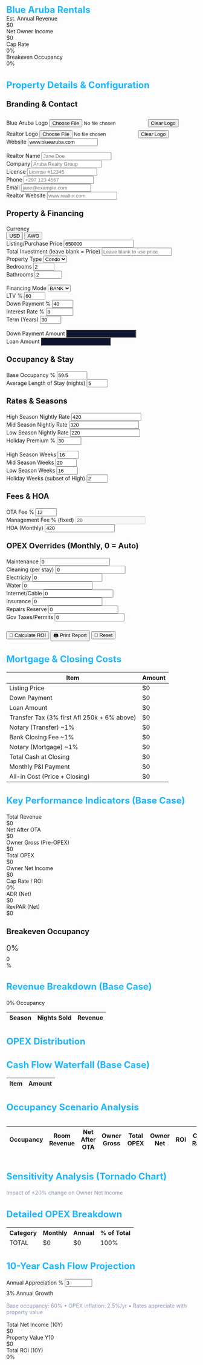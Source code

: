 <!DOCTYPE html>
<html lang="en">
<head>
<meta charset="UTF-8">
<meta name="viewport" content="width=device-width, initial-scale=1.0">
<title>Blue Aruba — Professional ROI Calculator</title>
<style>
:root {
  --bg: #0a0e1a;
  --panel: #0d1128;
  --card: #0f1530;
  --ink: #e9eefb;
  --muted: #8b96b8;
  --accent: #1fb6ff;
  --accent2: #12d0b4;
  --danger: #ff5a5f;
  --ok: #31d158;
  --warn: #ffc107;
  --shadow: 0 8px 32px rgba(0,0,0,.4);
  --glow: 0 0 20px rgba(31,182,255,.15);
}

* {
  margin: 0;
  padding: 0;
  box-sizing: border-box;
}

body {
  font-family: -apple-system, BlinkMacSystemFont, 'Segoe UI', Roboto, sans-serif;
  background: var(--bg);
  color: var(--ink);
  line-height: 1.6;
  padding: 2rem;
}

.container {
  max-width: 1400px;
  margin: 0 auto;
}

h1, h2, h3 {
  font-weight: 600;
  margin-bottom: 1rem;
}

h1 { font-size: 2rem; }
h2 { font-size: 1.5rem; color: var(--accent); }
h3 { font-size: 1.25rem; }

.card {
  background: var(--card);
  border-radius: 12px;
  padding: 1.5rem;
  margin-bottom: 1.5rem;
  box-shadow: var(--shadow);
}

.hero {
  display: grid;
  grid-template-columns: repeat(auto-fit, minmax(200px, 1fr));
  gap: 1rem;
  margin-bottom: 2rem;
}

.hero-stat {
  background: linear-gradient(135deg, var(--panel), var(--card));
  padding: 1.5rem;
  border-radius: 12px;
  box-shadow: var(--glow);
  text-align: center;
}

.hero-stat .label {
  font-size: 0.875rem;
  color: var(--muted);
  text-transform: uppercase;
  letter-spacing: 0.5px;
}

.hero-stat .value {
  font-size: 2rem;
  font-weight: 700;
  color: var(--accent);
  margin-top: 0.5rem;
  font-variant-numeric: tabular-nums;
}

.form-grid {
  display: grid;
  grid-template-columns: repeat(auto-fit, minmax(250px, 1fr));
  gap: 1rem;
}

.form-group {
  display: flex;
  flex-direction: column;
  gap: 0.5rem;
}

label {
  font-size: 0.875rem;
  color: var(--muted);
  font-weight: 500;
}

input, select, button {
  background: var(--panel);
  border: 1px solid rgba(139,150,184,.2);
  color: var(--ink);
  padding: 0.75rem;
  border-radius: 8px;
  font-size: 1rem;
  font-family: inherit;
  transition: all 0.2s;
}

input:focus, select:focus {
  outline: none;
  border-color: var(--accent);
  box-shadow: 0 0 0 3px rgba(31,182,255,.1);
}

input:disabled {
  opacity: 0.5;
  cursor: not-allowed;
}

button {
  cursor: pointer;
  font-weight: 600;
  background: linear-gradient(135deg, var(--accent), var(--accent2));
  border: none;
  padding: 0.875rem 1.5rem;
}

button:hover {
  transform: translateY(-2px);
  box-shadow: 0 4px 12px rgba(31,182,255,.3);
}

button:active {
  transform: translateY(0);
}

.btn-secondary {
  background: var(--panel);
  border: 1px solid rgba(139,150,184,.3);
}

.btn-danger {
  background: var(--danger);
}

.actions {
  display: flex;
  gap: 1rem;
  flex-wrap: wrap;
}

table {
  width: 100%;
  border-collapse: collapse;
  font-variant-numeric: tabular-nums;
}

th, td {
  padding: 0.75rem;
  text-align: left;
  border-bottom: 1px solid rgba(139,150,184,.1);
}

th {
  font-weight: 600;
  color: var(--accent2);
  font-size: 0.875rem;
  text-transform: uppercase;
  letter-spacing: 0.5px;
}

td {
  color: var(--ink);
}

tr:hover {
  background: rgba(31,182,255,.05);
}

.text-right {
  text-align: right;
}

.text-center {
  text-align: center;
}

.badge {
  display: inline-block;
  padding: 0.25rem 0.75rem;
  border-radius: 12px;
  font-size: 0.875rem;
  font-weight: 600;
  background: var(--accent);
  color: var(--bg);
}

.badge-success {
  background: var(--ok);
}

.badge-warning {
  background: var(--warn);
}

.badge-danger {
  background: var(--danger);
}

.highlight-row {
  background: rgba(31,182,255,.15) !important;
}

.bold {
  font-weight: 700;
}

.kpi-grid {
  display: grid;
  grid-template-columns: repeat(auto-fit, minmax(200px, 1fr));
  gap: 1rem;
  margin-bottom: 1rem;
}

.kpi-card {
  background: var(--panel);
  padding: 1rem;
  border-radius: 8px;
  border-left: 4px solid var(--accent);
}

.kpi-label {
  font-size: 0.75rem;
  color: var(--muted);
  text-transform: uppercase;
}

.kpi-value {
  font-size: 1.5rem;
  font-weight: 700;
  margin-top: 0.25rem;
}

.chart-container {
  margin: 1.5rem 0;
}

.logo-preview {
  max-width: 200px;
  max-height: 100px;
  margin-top: 0.5rem;
  display: none;
}

.logo-preview.active {
  display: block;
}

.currency-toggle {
  display: inline-flex;
  background: var(--panel);
  border-radius: 8px;
  padding: 0.25rem;
}

.currency-toggle button {
  padding: 0.5rem 1rem;
  border-radius: 6px;
  background: transparent;
  border: none;
  color: var(--muted);
  font-size: 0.875rem;
}

.currency-toggle button.active {
  background: var(--accent);
  color: var(--bg);
}

.progress-bar {
  height: 24px;
  background: var(--panel);
  border-radius: 12px;
  overflow: hidden;
  position: relative;
}

.progress-fill {
  height: 100%;
  background: linear-gradient(90deg, var(--accent), var(--accent2));
  transition: width 0.3s;
  display: flex;
  align-items: center;
  justify-content: center;
  color: var(--bg);
  font-size: 0.75rem;
  font-weight: 700;
}

/* Print header - hidden on screen */
#printHeader {
  display: none;
}

@media print {
  @page {
    size: A4 portrait;
    margin: 15mm;
  }

  body {
    background: white;
    color: #000;
    padding: 0;
    margin-top: 46mm;
  }

  #printHeader {
    display: grid;
    grid-template-columns: 1fr auto;
    gap: 2rem;
    align-items: center;
    position: fixed;
    top: 0;
    left: 0;
    right: 0;
    height: 42mm;
    background: linear-gradient(135deg, #f8f9fa, #e9ecef);
    padding: 6mm 8mm;
    border-bottom: 0.5pt solid rgba(0,0,0,.15);
    z-index: 999;
  }

  .print-left {
    display: flex;
    align-items: center;
    gap: 1rem;
  }

  .print-right {
    display: flex;
    align-items: center;
    gap: 1rem;
  }

  .realtor-info {
    display: flex;
    flex-direction: column;
    gap: 0.25rem;
    font-size: 10pt;
  }

  #printBlueLogo, #printRealtorLogo {
    max-height: 30mm;
    max-width: 150px;
  }

  .hero, .form-group, button, input, select, label {
    display: none !important;
  }

  .card {
    background: white;
    box-shadow: none;
    border: 0.5pt solid #ddd;
    page-break-inside: avoid;
    margin-bottom: 1rem;
    padding: 1rem;
  }

  h2 {
    color: #1fb6ff;
    font-size: 14pt;
  }

  table {
    font-size: 9pt;
  }

  th {
    background: #f8f9fa;
    color: #000;
  }

  tr:hover {
    background: transparent;
  }

  .badge {
    border: 1pt solid #1fb6ff;
  }
}

@media screen {
  .screen-only {
    display: block;
  }
}
</style>
</head>
<body>

<!-- PRINT HEADER (print only) -->
<div id="printHeader">
  <div class="print-left">
    <img id="printBlueLogo" src="" alt="Blue Aruba Rentals" style="display:none;">
    <span id="printBlueLogoText" style="font-size:18pt;font-weight:700;color:#1fb6ff;">Blue Aruba Rentals</span>
    <span id="printBlueWebsite" style="font-size:10pt;color:#666;"></span>
  </div>
  <div class="print-right">
    <img id="printRealtorLogo" src="" alt="" style="display:none;">
    <div class="realtor-info">
      <div id="printRealtorName" style="font-weight:700;"></div>
      <div id="printRealtorCompany" style="font-size:9pt;color:#666;"></div>
      <div id="printRealtorLicense" style="font-size:9pt;color:#666;"></div>
      <div id="printRealtorContact" style="font-size:9pt;color:#666;"></div>
    </div>
  </div>
</div>

<div class="container">

<!-- HERO (screen only) -->
<div class="hero screen-only">
  <div class="hero-stat">
    <div class="label">Est. Annual Revenue</div>
    <div class="value" id="heroRev">$0</div>
  </div>
  <div class="hero-stat">
    <div class="label">Net Owner Income</div>
    <div class="value" id="heroNet">$0</div>
  </div>
  <div class="hero-stat">
    <div class="label">Cap Rate</div>
    <div class="value" id="heroCap">0%</div>
  </div>
  <div class="hero-stat">
    <div class="label">Breakeven Occupancy</div>
    <div class="value" id="heroBreak">0%</div>
  </div>
</div>

<!-- PROPERTY DETAILS (screen only) -->
<div class="card screen-only">
  <h2>Property Details & Configuration</h2>
  
  <h3 style="margin-top:1.5rem;">Branding & Contact</h3>
  <div class="form-grid">
    <div class="form-group">
      <label>Blue Aruba Logo</label>
      <input type="file" id="blueLogoFile" accept="image/*">
      <img id="blueLogoPreview" class="logo-preview">
      <button id="btnClearBlueLogo" class="btn-secondary" style="margin-top:0.5rem;">Clear Logo</button>
    </div>
    <div class="form-group">
      <label>Realtor Logo</label>
      <input type="file" id="realtorLogoFile" accept="image/*">
      <img id="realtorLogoPreview" class="logo-preview">
      <button id="btnClearRealtorLogo" class="btn-secondary" style="margin-top:0.5rem;">Clear Logo</button>
    </div>
    <div class="form-group">
      <label>Website</label>
      <input type="text" id="blueWebsite" value="www.bluearuba.com">
    </div>
  </div>
  
  <div class="form-grid" style="margin-top:1rem;">
    <div class="form-group">
      <label>Realtor Name</label>
      <input type="text" id="realtorName" placeholder="Jane Doe">
    </div>
    <div class="form-group">
      <label>Company</label>
      <input type="text" id="realtorCompany" placeholder="Aruba Realty Group">
    </div>
    <div class="form-group">
      <label>License</label>
      <input type="text" id="realtorLicense" placeholder="License #12345">
    </div>
    <div class="form-group">
      <label>Phone</label>
      <input type="text" id="realtorPhone" placeholder="+297 123 4567">
    </div>
    <div class="form-group">
      <label>Email</label>
      <input type="email" id="realtorEmail" placeholder="jane@example.com">
    </div>
    <div class="form-group">
      <label>Realtor Website</label>
      <input type="text" id="realtorWebsite" placeholder="www.realtor.com">
    </div>
  </div>

  <h3 style="margin-top:1.5rem;">Property & Financing</h3>
  <div class="form-grid">
    <div class="form-group">
      <label>Currency</label>
      <div class="currency-toggle" id="currencyToggle">
        <button data-currency="USD" class="active">USD</button>
        <button data-currency="AWG">AWG</button>
      </div>
    </div>
    <div class="form-group">
      <label>Listing/Purchase Price</label>
      <input type="number" id="priceInput" value="650000" step="1000">
    </div>
    <div class="form-group">
      <label>Total Investment (leave blank = Price)</label>
      <input type="number" id="totalInvInput" placeholder="Leave blank to use price" step="1000">
    </div>
    <div class="form-group">
      <label>Property Type</label>
      <select id="propType">
        <option value="Condo">Condo</option>
        <option value="Villa">Villa</option>
      </select>
    </div>
    <div class="form-group">
      <label>Bedrooms</label>
      <input type="number" id="beds" value="2" min="1" max="10">
    </div>
    <div class="form-group">
      <label>Bathrooms</label>
      <input type="number" id="baths" value="2" min="1" max="10" step="0.5">
    </div>
  </div>

  <div class="form-grid" style="margin-top:1rem;">
    <div class="form-group">
      <label>Financing Mode</label>
      <select id="financingMode">
        <option value="BANK">BANK</option>
        <option value="CASH">CASH</option>
      </select>
    </div>
    <div class="form-group" id="ltvGroup">
      <label>LTV %</label>
      <input type="number" id="ltvPct" value="60" min="5" max="95" step="1">
    </div>
    <div class="form-group" id="downPctGroup">
      <label>Down Payment %</label>
      <input type="number" id="downPct" value="40" min="5" max="95" step="1">
    </div>
    <div class="form-group" id="rateGroup">
      <label>Interest Rate %</label>
      <input type="number" id="ratePct" value="8" min="0" max="20" step="0.1">
    </div>
    <div class="form-group" id="termGroup">
      <label>Term (Years)</label>
      <input type="number" id="termYears" value="30" min="1" max="40">
    </div>
  </div>

  <div class="form-grid" style="margin-top:1rem;">
    <div class="form-group">
      <label>Down Payment Amount</label>
      <input type="text" id="downAmtView" readonly style="background:var(--card);">
    </div>
    <div class="form-group">
      <label>Loan Amount</label>
      <input type="text" id="loanAmtView" readonly style="background:var(--card);">
    </div>
  </div>

  <h3 style="margin-top:1.5rem;">Occupancy & Stay</h3>
  <div class="form-grid">
    <div class="form-group">
      <label>Base Occupancy %</label>
      <input type="number" id="baseOcc" value="59.5" min="0" max="100" step="0.5">
    </div>
    <div class="form-group">
      <label>Average Length of Stay (nights)</label>
      <input type="number" id="avgLOS" value="5" min="1" max="30">
    </div>
  </div>

  <h3 style="margin-top:1.5rem;">Rates & Seasons</h3>
  <div class="form-grid">
    <div class="form-group">
      <label>High Season Nightly Rate</label>
      <input type="number" id="rateHigh" value="420" step="10">
    </div>
    <div class="form-group">
      <label>Mid Season Nightly Rate</label>
      <input type="number" id="rateMid" value="320" step="10">
    </div>
    <div class="form-group">
      <label>Low Season Nightly Rate</label>
      <input type="number" id="rateLow" value="220" step="10">
    </div>
    <div class="form-group">
      <label>Holiday Premium %</label>
      <input type="number" id="holidayPrem" value="30" min="0" max="100" step="5">
    </div>
  </div>

  <div class="form-grid" style="margin-top:1rem;">
    <div class="form-group">
      <label>High Season Weeks</label>
      <input type="number" id="wHigh" value="16" min="0" max="52">
    </div>
    <div class="form-group">
      <label>Mid Season Weeks</label>
      <input type="number" id="wMid" value="20" min="0" max="52">
    </div>
    <div class="form-group">
      <label>Low Season Weeks</label>
      <input type="number" id="wLow" value="16" min="0" max="52">
    </div>
    <div class="form-group">
      <label>Holiday Weeks (subset of High)</label>
      <input type="number" id="wHoliday" value="2" min="0" max="52">
    </div>
  </div>

  <h3 style="margin-top:1.5rem;">Fees & HOA</h3>
  <div class="form-grid">
    <div class="form-group">
      <label>OTA Fee %</label>
      <input type="number" id="otaPct" value="12" min="0" max="30" step="1">
    </div>
    <div class="form-group">
      <label>Management Fee % (fixed)</label>
      <input type="number" id="mgmtPct" value="20" disabled>
    </div>
    <div class="form-group">
      <label>HOA (Monthly)</label>
      <input type="number" id="hoaMonthly" value="420" step="10">
    </div>
  </div>

  <h3 style="margin-top:1.5rem;">OPEX Overrides (Monthly, 0 = Auto)</h3>
  <div class="form-grid">
    <div class="form-group">
      <label>Maintenance</label>
      <input type="number" id="opxMaint" value="0" min="0" step="10">
    </div>
    <div class="form-group">
      <label>Cleaning (per stay)</label>
      <input type="number" id="opxClean" value="0" min="0" step="5">
    </div>
    <div class="form-group">
      <label>Electricity</label>
      <input type="number" id="opxElec" value="0" min="0" step="10">
    </div>
    <div class="form-group">
      <label>Water</label>
      <input type="number" id="opxWater" value="0" min="0" step="5">
    </div>
    <div class="form-group">
      <label>Internet/Cable</label>
      <input type="number" id="opxNet" value="0" min="0" step="5">
    </div>
    <div class="form-group">
      <label>Insurance</label>
      <input type="number" id="opxIns" value="0" min="0" step="10">
    </div>
    <div class="form-group">
      <label>Repairs Reserve</label>
      <input type="number" id="opxRes" value="0" min="0" step="10">
    </div>
    <div class="form-group">
      <label>Gov Taxes/Permits</label>
      <input type="number" id="opxGov" value="0" min="0" step="10">
    </div>
  </div>

  <div class="actions" style="margin-top:1.5rem;">
    <button id="btnCalc">🧮 Calculate ROI</button>
    <button id="btnPrint" class="btn-secondary">🖨️ Print Report</button>
    <button id="btnReset" class="btn-danger">🔄 Reset</button>
  </div>
</div>

<!-- MORTGAGE & CLOSING -->
<div class="card">
  <h2>Mortgage & Closing Costs</h2>
  <table>
    <thead>
      <tr>
        <th>Item</th>
        <th class="text-right">Amount</th>
      </tr>
    </thead>
    <tbody>
      <tr>
        <td>Listing Price</td>
        <td class="text-right" id="mOutPrice">$0</td>
      </tr>
      <tr>
        <td>Down Payment</td>
        <td class="text-right" id="mOutDown">$0</td>
      </tr>
      <tr id="rowLoan">
        <td>Loan Amount</td>
        <td class="text-right" id="mOutLoan">$0</td>
      </tr>
      <tr>
        <td>Transfer Tax (3% first Afl 250k + 6% above)</td>
        <td class="text-right" id="mOutTax">$0</td>
      </tr>
      <tr>
        <td>Notary (Transfer) ~1%</td>
        <td class="text-right" id="mOutNotary">$0</td>
      </tr>
      <tr id="rowBankFee">
        <td>Bank Closing Fee ~1%</td>
        <td class="text-right" id="mOutBankFee">$0</td>
      </tr>
      <tr id="rowMortNotary">
        <td>Notary (Mortgage) ~1%</td>
        <td class="text-right" id="mOutMortNotary">$0</td>
      </tr>
      <tr class="bold">
        <td>Total Cash at Closing</td>
        <td class="text-right" id="mOutTotal">$0</td>
      </tr>
      <tr id="rowPmt">
        <td>Monthly P&I Payment</td>
        <td class="text-right" id="mOutPmt">$0</td>
      </tr>
      <tr id="rowAllIn">
        <td>All-in Cost (Price + Closing)</td>
        <td class="text-right" id="mOutAllIn">$0</td>
      </tr>
    </tbody>
  </table>
  <p id="mConversion" style="margin-top:1rem;font-size:0.875rem;color:var(--muted);"></p>
</div>

<!-- KPIS -->
<div class="card">
  <h2>Key Performance Indicators (Base Case)</h2>
  <div class="kpi-grid">
    <div class="kpi-card">
      <div class="kpi-label">Total Revenue</div>
      <div class="kpi-value" id="kpiTotalRev">$0</div>
    </div>
    <div class="kpi-card">
      <div class="kpi-label">Net After OTA</div>
      <div class="kpi-value" id="kpiNetOTA">$0</div>
    </div>
    <div class="kpi-card">
      <div class="kpi-label">Owner Gross (Pre-OPEX)</div>
      <div class="kpi-value" id="kpiOwnerGross">$0</div>
    </div>
    <div class="kpi-card">
      <div class="kpi-label">Total OPEX</div>
      <div class="kpi-value" id="kpiTotalOPEX">$0</div>
    </div>
    <div class="kpi-card">
      <div class="kpi-label">Owner Net Income</div>
      <div class="kpi-value" id="kpiOwnerNet">$0</div>
    </div>
    <div class="kpi-card">
      <div class="kpi-label">Cap Rate / ROI</div>
      <div class="kpi-value" id="kpiCapRate">0%</div>
    </div>
    <div class="kpi-card">
      <div class="kpi-label">ADR (Net)</div>
      <div class="kpi-value" id="kpiADR">$0</div>
    </div>
    <div class="kpi-card">
      <div class="kpi-label">RevPAR (Net)</div>
      <div class="kpi-value" id="kpiRevPAR">$0</div>
    </div>
  </div>
  <div style="margin-top:1.5rem;">
    <h3>Breakeven Occupancy</h3>
    <p style="font-size:1.25rem;margin:0.5rem 0;"><span class="badge badge-warning" id="breakeven">0%</span></p>
    <div class="progress-bar">
      <div class="progress-fill" id="breakevenBar" style="width:0%;">0%</div>
    </div>
  </div>
</div>

<!-- REVENUE BREAKDOWN -->
<div class="card">
  <h2>Revenue Breakdown (Base Case)</h2>
  <p><span class="badge" id="occBadge">0% Occupancy</span></p>
  <div class="chart-container" id="revenueChart"></div>
  <table>
    <thead>
      <tr>
        <th>Season</th>
        <th class="text-right">Nights Sold</th>
        <th class="text-right">Revenue</th>
      </tr>
    </thead>
    <tbody id="revenueTableBody"></tbody>
  </table>
</div>

<!-- OPEX DISTRIBUTION -->
<div class="card">
  <h2>OPEX Distribution</h2>
  <div class="chart-container" id="opexChart"></div>
</div>

<!-- CASH FLOW WATERFALL -->
<div class="card">
  <h2>Cash Flow Waterfall (Base Case)</h2>
  <div class="chart-container" id="waterfallChart"></div>
  <table style="margin-top:1rem;">
    <thead>
      <tr>
        <th>Item</th>
        <th class="text-right">Amount</th>
      </tr>
    </thead>
    <tbody id="waterfallTableBody"></tbody>
  </table>
</div>

<!-- OCCUPANCY SCENARIO ANALYSIS -->
<div class="card">
  <h2>Occupancy Scenario Analysis</h2>
  <div style="overflow-x:auto;">
    <table id="scenarioTable">
      <thead>
        <tr>
          <th>Occupancy</th>
          <th class="text-right">Room Revenue</th>
          <th class="text-right">Net After OTA</th>
          <th class="text-right">Owner Gross</th>
          <th class="text-right">Total OPEX</th>
          <th class="text-right">Owner Net</th>
          <th class="text-right">ROI</th>
          <th class="text-right">Cap Rate</th>
        </tr>
      </thead>
      <tbody id="scenarioTableBody"></tbody>
    </table>
  </div>
</div>

<!-- SENSITIVITY TORNADO -->
<div class="card">
  <h2>Sensitivity Analysis (Tornado Chart)</h2>
  <p style="font-size:0.875rem;color:var(--muted);margin-bottom:1rem;">Impact of ±20% change on Owner Net Income</p>
  <div class="chart-container" id="sensitivityChart"></div>
</div>

<!-- DETAILED OPEX -->
<div class="card">
  <h2>Detailed OPEX Breakdown</h2>
  <table id="opexDetailTable">
    <thead>
      <tr>
        <th>Category</th>
        <th class="text-right">Monthly</th>
        <th class="text-right">Annual</th>
        <th class="text-right">% of Total</th>
      </tr>
    </thead>
    <tbody id="opexDetailTableBody"></tbody>
    <tfoot>
      <tr class="bold">
        <td>TOTAL</td>
        <td class="text-right" id="opexTotalMonthly">$0</td>
        <td class="text-right" id="opexTotalAnnual">$0</td>
        <td class="text-right">100%</td>
      </tr>
    </tfoot>
  </table>
</div>

<!-- 10-YEAR PROJECTION -->
<div class="card">
  <h2>10-Year Cash Flow Projection</h2>
  <div class="form-group screen-only" style="max-width:300px;margin-bottom:1rem;">
    <label>Annual Appreciation %</label>
    <input type="number" id="appreciation" value="3" min="0" max="20" step="0.5">
    <p style="margin-top:0.5rem;"><span class="badge" id="appreciation-badge">3% Annual Growth</span></p>
  </div>
  <p style="font-size:0.875rem;color:var(--muted);margin-bottom:1rem;">
    Base occupancy: 60% • OPEX inflation: 2.5%/yr • Rates appreciate with property value
  </p>
  <div class="kpi-grid" style="margin-bottom:1.5rem;">
    <div class="kpi-card">
      <div class="kpi-label">Total Net Income (10Y)</div>
      <div class="kpi-value" id="summary10Net">$0</div>
    </div>
    <div class="kpi-card">
      <div class="kpi-label">Property Value Y10</div>
      <div class="kpi-value" id="summary10Value">$0</div>
    </div>
    <div class="kpi-card">
      <div class="kpi-label">Total ROI (10Y)</div>
      <div class="kpi-value" id="summary10ROI">0%</div>
    </div>
  </div>
  <div class="chart-container" id="yearChart"></div>
  <div style="overflow-x:auto;">
    <table id="yearTable">
      <thead id="yearTableHead"></thead>
      <tbody id="yearTableBody"></tbody>
    </table>
  </div>
</div>

</div>

<script>
// ===== STATE =====
const AWG_PER_USD = 1.79;

const STATE = {
  // Currency
  currency: 'USD',
  
  // Property
  price: 650000,
  totalInv: null,
  propType: 'Condo',
  beds: 2,
  baths: 2,
  
  // Occupancy
  baseOcc: 59.5,
  avgLOS: 5,
  
  // Rates
  rateHigh: 420,
  rateMid: 320,
  rateLow: 220,
  holidayPrem: 30,
  
  // Seasons
  wHigh: 16,
  wMid: 20,
  wLow: 16,
  wHoliday: 2,
  
  // Fees
  otaPct: 12,
  mgmtPct: 20,
  hoaMonthly: 420,
  
  // OPEX overrides (monthly, 0=auto)
  opxMaint: 0,
  opxClean: 0,
  opxElec: 0,
  opxWater: 0,
  opxNet: 0,
  opxIns: 0,
  opxRes: 0,
  opxGov: 0,
  
  // Financing
  financingMode: 'BANK',
  ltvPct: 60,
  downPct: 40,
  ratePct: 8,
  termYears: 30,
  
  // Branding
  blueLogoData: null,
  realtorLogoData: null,
  blueWebsite: 'www.bluearuba.com',
  realtorName: '',
  realtorCompany: '',
  realtorLicense: '',
  realtorPhone: '',
  realtorEmail: '',
  realtorWebsite: ''
};

// ===== FORMATTERS =====
const fmt = {
  money: (val, currency) => {
    const sym = currency === 'AWG' ? 'Afl ' : '$';
    return sym + Math.round(val).toLocaleString();
  },
  pct: (val, decimals = 1) => val.toFixed(decimals) + '%',
  num: (val, decimals = 0) => val.toFixed(decimals)
};

function toCur(usdVal, currency) {
  return currency === 'AWG' ? usdVal * AWG_PER_USD : usdVal;
}

function fromCur(val, currency) {
  return currency === 'AWG' ? val / AWG_PER_USD : val;
}

// ===== BINDINGS =====
function bindInputs() {
  // Currency toggle
  document.querySelectorAll('#currencyToggle button').forEach(btn => {
    btn.addEventListener('click', () => {
      const newCur = btn.dataset.currency;
      if (newCur === STATE.currency) return;
      
      // Convert all monetary values
      const ratio = newCur === 'AWG' ? AWG_PER_USD : 1/AWG_PER_USD;
      STATE.price *= ratio;
      if (STATE.totalInv) STATE.totalInv *= ratio;
      STATE.rateHigh *= ratio;
      STATE.rateMid *= ratio;
      STATE.rateLow *= ratio;
      STATE.hoaMonthly *= ratio;
      
      // OPEX overrides
      if (STATE.opxMaint > 0) STATE.opxMaint *= ratio;
      if (STATE.opxClean > 0) STATE.opxClean *= ratio;
      if (STATE.opxElec > 0) STATE.opxElec *= ratio;
      if (STATE.opxWater > 0) STATE.opxWater *= ratio;
      if (STATE.opxNet > 0) STATE.opxNet *= ratio;
      if (STATE.opxIns > 0) STATE.opxIns *= ratio;
      if (STATE.opxRes > 0) STATE.opxRes *= ratio;
      if (STATE.opxGov > 0) STATE.opxGov *= ratio;
      
      STATE.currency = newCur;
      syncInputsToState();
      document.querySelectorAll('#currencyToggle button').forEach(b => b.classList.remove('active'));
      btn.classList.add('active');
      calculate();
    });
  });
  
  // Property inputs
  document.getElementById('priceInput').addEventListener('input', e => {
    STATE.price = parseFloat(e.target.value) || 0;
    updateDerivedAmounts();
  });
  document.getElementById('totalInvInput').addEventListener('input', e => {
    STATE.totalInv = e.target.value ? parseFloat(e.target.value) : null;
  });
  document.getElementById('propType').addEventListener('change', e => STATE.propType = e.target.value);
  document.getElementById('beds').addEventListener('input', e => STATE.beds = parseFloat(e.target.value) || 2);
  document.getElementById('baths').addEventListener('input', e => STATE.baths = parseFloat(e.target.value) || 2);
  
  // Financing
  document.getElementById('financingMode').addEventListener('change', e => {
    STATE.financingMode = e.target.value;
    updateFinancingUI();
    updateDerivedAmounts();
  });
  document.getElementById('ltvPct').addEventListener('input', e => {
    let ltv = parseFloat(e.target.value) || 60;
    ltv = Math.max(5, Math.min(95, ltv));
    STATE.ltvPct = ltv;
    STATE.downPct = 100 - ltv;
    document.getElementById('ltvPct').value = ltv;
    document.getElementById('downPct').value = STATE.downPct;
    updateDerivedAmounts();
  });
  document.getElementById('downPct').addEventListener('input', e => {
    let down = parseFloat(e.target.value) || 40;
    down = Math.max(5, Math.min(95, down));
    STATE.downPct = down;
    STATE.ltvPct = 100 - down;
    document.getElementById('downPct').value = down;
    document.getElementById('ltvPct').value = STATE.ltvPct;
    updateDerivedAmounts();
  });
  document.getElementById('ratePct').addEventListener('input', e => STATE.ratePct = parseFloat(e.target.value) || 8);
  document.getElementById('termYears').addEventListener('input', e => STATE.termYears = parseFloat(e.target.value) || 30);
  
  // Occupancy
  document.getElementById('baseOcc').addEventListener('input', e => STATE.baseOcc = parseFloat(e.target.value) || 59.5);
  document.getElementById('avgLOS').addEventListener('input', e => STATE.avgLOS = parseFloat(e.target.value) || 5);
  
  // Rates
  document.getElementById('rateHigh').addEventListener('input', e => STATE.rateHigh = parseFloat(e.target.value) || 420);
  document.getElementById('rateMid').addEventListener('input', e => STATE.rateMid = parseFloat(e.target.value) || 320);
  document.getElementById('rateLow').addEventListener('input', e => STATE.rateLow = parseFloat(e.target.value) || 220);
  document.getElementById('holidayPrem').addEventListener('input', e => STATE.holidayPrem = parseFloat(e.target.value) || 30);
  
  // Seasons - auto-normalize
  ['wHigh','wMid','wLow','wHoliday'].forEach(key => {
    document.getElementById(key).addEventListener('input', e => {
      STATE[key] = parseFloat(e.target.value) || 0;
      normalizeWeeks();
    });
  });
  
  // Fees
  document.getElementById('otaPct').addEventListener('input', e => STATE.otaPct = parseFloat(e.target.value) || 12);
  document.getElementById('hoaMonthly').addEventListener('input', e => STATE.hoaMonthly = parseFloat(e.target.value) || 420);
  
  // OPEX overrides
  document.getElementById('opxMaint').addEventListener('input', e => STATE.opxMaint = parseFloat(e.target.value) || 0);
  document.getElementById('opxClean').addEventListener('input', e => STATE.opxClean = parseFloat(e.target.value) || 0);
  document.getElementById('opxElec').addEventListener('input', e => STATE.opxElec = parseFloat(e.target.value) || 0);
  document.getElementById('opxWater').addEventListener('input', e => STATE.opxWater = parseFloat(e.target.value) || 0);
  document.getElementById('opxNet').addEventListener('input', e => STATE.opxNet = parseFloat(e.target.value) || 0);
  document.getElementById('opxIns').addEventListener('input', e => STATE.opxIns = parseFloat(e.target.value) || 0);
  document.getElementById('opxRes').addEventListener('input', e => STATE.opxRes = parseFloat(e.target.value) || 0);
  document.getElementById('opxGov').addEventListener('input', e => STATE.opxGov = parseFloat(e.target.value) || 0);
  
  // Branding
  document.getElementById('blueWebsite').addEventListener('input', e => {
    STATE.blueWebsite = e.target.value;
    syncBrandingToPrint();
  });
  ['realtorName','realtorCompany','realtorLicense','realtorPhone','realtorEmail','realtorWebsite'].forEach(key => {
    document.getElementById(key).addEventListener('input', e => {
      STATE[key] = e.target.value;
      syncBrandingToPrint();
    });
  });
  
  // Logo uploads
  document.getElementById('blueLogoFile').addEventListener('change', e => {
    const file = e.target.files[0];
    if (file) {
      const reader = new FileReader();
      reader.onload = ev => {
        STATE.blueLogoData = ev.target.result;
        document.getElementById('blueLogoPreview').src = STATE.blueLogoData;
        document.getElementById('blueLogoPreview').classList.add('active');
        syncBrandingToPrint();
      };
      reader.readAsDataURL(file);
    }
  });
  document.getElementById('realtorLogoFile').addEventListener('change', e => {
    const file = e.target.files[0];
    if (file) {
      const reader = new FileReader();
      reader.onload = ev => {
        STATE.realtorLogoData = ev.target.result;
        document.getElementById('realtorLogoPreview').src = STATE.realtorLogoData;
        document.getElementById('realtorLogoPreview').classList.add('active');
        syncBrandingToPrint();
      };
      reader.readAsDataURL(file);
    }
  });
  
  document.getElementById('btnClearBlueLogo').addEventListener('click', () => {
    STATE.blueLogoData = null;
    document.getElementById('blueLogoFile').value = '';
    document.getElementById('blueLogoPreview').classList.remove('active');
    syncBrandingToPrint();
  });
  document.getElementById('btnClearRealtorLogo').addEventListener('click', () => {
    STATE.realtorLogoData = null;
    document.getElementById('realtorLogoFile').value = '';
    document.getElementById('realtorLogoPreview').classList.remove('active');
    syncBrandingToPrint();
  });
  
  // Actions
  document.getElementById('btnCalc').addEventListener('click', calculate);
  document.getElementById('btnPrint').addEventListener('click', () => window.print());
  document.getElementById('btnReset').addEventListener('click', reset);
  
  // 10Y appreciation
  document.getElementById('appreciation').addEventListener('input', e => {
    const val = parseFloat(e.target.value) || 3;
    document.getElementById('appreciation-badge').textContent = val + '% Annual Growth';
    calculate();
  });
}

function syncInputsToState() {
  document.getElementById('priceInput').value = STATE.price;
  document.getElementById('totalInvInput').value = STATE.totalInv || '';
  document.getElementById('propType').value = STATE.propType;
  document.getElementById('beds').value = STATE.beds;
  document.getElementById('baths').value = STATE.baths;
  document.getElementById('baseOcc').value = STATE.baseOcc;
  document.getElementById('avgLOS').value = STATE.avgLOS;
  document.getElementById('rateHigh').value = STATE.rateHigh;
  document.getElementById('rateMid').value = STATE.rateMid;
  document.getElementById('rateLow').value = STATE.rateLow;
  document.getElementById('holidayPrem').value = STATE.holidayPrem;
  document.getElementById('wHigh').value = STATE.wHigh;
  document.getElementById('wMid').value = STATE.wMid;
  document.getElementById('wLow').value = STATE.wLow;
  document.getElementById('wHoliday').value = STATE.wHoliday;
  document.getElementById('otaPct').value = STATE.otaPct;
  document.getElementById('hoaMonthly').value = STATE.hoaMonthly;
  document.getElementById('opxMaint').value = STATE.opxMaint;
  document.getElementById('opxClean').value = STATE.opxClean;
  document.getElementById('opxElec').value = STATE.opxElec;
  document.getElementById('opxWater').value = STATE.opxWater;
  document.getElementById('opxNet').value = STATE.opxNet;
  document.getElementById('opxIns').value = STATE.opxIns;
  document.getElementById('opxRes').value = STATE.opxRes;
  document.getElementById('opxGov').value = STATE.opxGov;
  document.getElementById('financingMode').value = STATE.financingMode;
  document.getElementById('ltvPct').value = STATE.ltvPct;
  document.getElementById('downPct').value = STATE.downPct;
  document.getElementById('ratePct').value = STATE.ratePct;
  document.getElementById('termYears').value = STATE.termYears;
  updateFinancingUI();
  updateDerivedAmounts();
}

function updateFinancingUI() {
  const isBank = STATE.financingMode === 'BANK';
  document.getElementById('ltvGroup').style.display = isBank ? 'flex' : 'none';
  document.getElementById('downPctGroup').style.display = isBank ? 'flex' : 'none';
  document.getElementById('rateGroup').style.display = isBank ? 'flex' : 'none';
  document.getElementById('termGroup').style.display = isBank ? 'flex' : 'none';
  
  // Mortgage output rows
  document.getElementById('rowLoan').style.display = isBank ? '' : 'none';
  document.getElementById('rowBankFee').style.display = isBank ? '' : 'none';
  document.getElementById('rowMortNotary').style.display = isBank ? '' : 'none';
  document.getElementById('rowPmt').style.display = isBank ? '' : 'none';
  document.getElementById('rowAllIn').style.display = isBank ? '' : 'none';
}

function updateDerivedAmounts() {
  const price = STATE.price;
  const isBank = STATE.financingMode === 'BANK';
  const downAmt = isBank ? price * STATE.downPct / 100 : price;
  const loanAmt = isBank ? price * STATE.ltvPct / 100 : 0;
  
  document.getElementById('downAmtView').value = fmt.money(downAmt, STATE.currency);
  document.getElementById('loanAmtView').value = isBank ? fmt.money(loanAmt, STATE.currency) : 'N/A';
}

function normalizeWeeks() {
  const total = STATE.wHigh + STATE.wMid + STATE.wLow;
  if (total === 0) return;
  const scale = 52 / total;
  STATE.wHigh = Math.round(STATE.wHigh * scale);
  STATE.wMid = Math.round(STATE.wMid * scale);
  STATE.wLow = Math.round(STATE.wLow * scale);
  
  // Adjust to exactly 52
  const newTotal = STATE.wHigh + STATE.wMid + STATE.wLow;
  if (newTotal < 52) STATE.wHigh += (52 - newTotal);
  else if (newTotal > 52) STATE.wHigh -= (newTotal - 52);
  
  // Clamp holiday
  STATE.wHoliday = Math.min(STATE.wHoliday, STATE.wHigh);
  
  document.getElementById('wHigh').value = STATE.wHigh;
  document.getElementById('wMid').value = STATE.wMid;
  document.getElementById('wLow').value = STATE.wLow;
  document.getElementById('wHoliday').value = STATE.wHoliday;
}

function syncBrandingToPrint() {
  // Blue logo
  if (STATE.blueLogoData) {
    document.getElementById('printBlueLogo').src = STATE.blueLogoData;
    document.getElementById('printBlueLogo').style.display = 'block';
    document.getElementById('printBlueLogoText').style.display = 'none';
  } else {
    document.getElementById('printBlueLogo').style.display = 'none';
    document.getElementById('printBlueLogoText').style.display = 'block';
  }
  
  // Realtor logo
  if (STATE.realtorLogoData) {
    document.getElementById('printRealtorLogo').src = STATE.realtorLogoData;
    document.getElementById('printRealtorLogo').style.display = 'block';
  } else {
    document.getElementById('printRealtorLogo').style.display = 'none';
  }
  
  document.getElementById('printBlueWebsite').textContent = STATE.blueWebsite;
  document.getElementById('printRealtorName').textContent = STATE.realtorName;
  document.getElementById('printRealtorCompany').textContent = STATE.realtorCompany;
  document.getElementById('printRealtorLicense').textContent = STATE.realtorLicense;
  
  const contactParts = [STATE.realtorPhone, STATE.realtorEmail, STATE.realtorWebsite].filter(x => x);
  document.getElementById('printRealtorContact').textContent = contactParts.join(' • ');
}

function reset() {
  // Reset to defaults
  STATE.currency = 'USD';
  STATE.price = 650000;
  STATE.totalInv = null;
  STATE.propType = 'Condo';
  STATE.beds = 2;
  STATE.baths = 2;
  STATE.baseOcc = 59.5;
  STATE.avgLOS = 5;
  STATE.rateHigh = 420;
  STATE.rateMid = 320;
  STATE.rateLow = 220;
  STATE.holidayPrem = 30;
  STATE.wHigh = 16;
  STATE.wMid = 20;
  STATE.wLow = 16;
  STATE.wHoliday = 2;
  STATE.otaPct = 12;
  STATE.mgmtPct = 20;
  STATE.hoaMonthly = 420;
  STATE.opxMaint = 0;
  STATE.opxClean = 0;
  STATE.opxElec = 0;
  STATE.opxWater = 0;
  STATE.opxNet = 0;
  STATE.opxIns = 0;
  STATE.opxRes = 0;
  STATE.opxGov = 0;
  STATE.financingMode = 'BANK';
  STATE.ltvPct = 60;
  STATE.downPct = 40;
  STATE.ratePct = 8;
  STATE.termYears = 30;
  STATE.blueLogoData = null;
  STATE.realtorLogoData = null;
  STATE.blueWebsite = 'www.bluearuba.com';
  STATE.realtorName = '';
  STATE.realtorCompany = '';
  STATE.realtorLicense = '';
  STATE.realtorPhone = '';
  STATE.realtorEmail = '';
  STATE.realtorWebsite = '';
  
  document.getElementById('blueLogoFile').value = '';
  document.getElementById('realtorLogoFile').value = '';
  document.getElementById('blueLogoPreview').classList.remove('active');
  document.getElementById('realtorLogoPreview').classList.remove('active');
  document.getElementById('appreciation').value = 3;
  document.getElementById('appreciation-badge').textContent = '3% Annual Growth';
  
  document.querySelectorAll('#currencyToggle button').forEach(b => b.classList.remove('active'));
  document.querySelector('#currencyToggle button[data-currency="USD"]').classList.add('active');
  
  syncInputsToState();
  syncBrandingToPrint();
  calculate();
}

// ===== CALCULATIONS =====
function getOPEX() {
  const priceUSD = fromCur(STATE.price, STATE.currency);
  const typeMult = STATE.propType === 'Villa' ? 1.25 : 1.0;
  const sizeMult = Math.max(0.6, 0.8 + 0.10 * (STATE.beds - 2) + 0.06 * (STATE.baths - 2));
  
  // Auto values (annual in USD)
  const maintAuto = (STATE.propType === 'Villa' ? 2800 : 1800) * sizeMult;
  const elecAuto = (STATE.propType === 'Villa' ? 650 : 400) * 12 * sizeMult * 0.9;
  const waterAuto = (STATE.propType === 'Villa' ? 120 : 70) * 12 * sizeMult * 0.9;
  const internetAuto = 85 * 12;
  const insAuto = (STATE.propType === 'Villa' ? 200 : 100) * 12 * 0.9;
  const reserveAuto = priceUSD * 0.005 * typeMult;
  const govAuto = 1000;
  
  // Use override if > 0, else auto (convert override from monthly to annual, then to current currency)
  const maintenance = STATE.opxMaint > 0 ? fromCur(STATE.opxMaint * 12, STATE.currency) : maintAuto;
  const electricity = STATE.opxElec > 0 ? fromCur(STATE.opxElec * 12, STATE.currency) : elecAuto;
  const water = STATE.opxWater > 0 ? fromCur(STATE.opxWater * 12, STATE.currency) : waterAuto;
  const internet = STATE.opxNet > 0 ? fromCur(STATE.opxNet * 12, STATE.currency) : internetAuto;
  const insurance = STATE.opxIns > 0 ? fromCur(STATE.opxIns * 12, STATE.currency) : insAuto;
  const reserve = STATE.opxRes > 0 ? fromCur(STATE.opxRes * 12, STATE.currency) : reserveAuto;
  const gov = STATE.opxGov > 0 ? fromCur(STATE.opxGov * 12, STATE.currency) : govAuto;
  
  // HOA
  const hoa = fromCur(STATE.hoaMonthly * 12, STATE.currency);
  
  return { maintenance, electricity, water, internet, insurance, reserve, gov, hoa };
}

function getCleaningCost(totalNights) {
  const stays = totalNights / STATE.avgLOS;
  const perStayUSD = STATE.propType === 'Villa' ? 150 : 85;
  const perStay = STATE.opxClean > 0 ? fromCur(STATE.opxClean, STATE.currency) : perStayUSD;
  return perStay * stays;
}

function computeRevenue(occPct) {
  // Normalize weeks
  const wh = STATE.wHigh, wm = STATE.wMid, wl = STATE.wLow, whol = STATE.wHoliday;
  
  const nightsHigh = wh * 7 * occPct / 100;
  const nightsMid = wm * 7 * occPct / 100;
  const nightsLow = wl * 7 * occPct / 100;
  
  // Holiday is subset of high
  const nightsHoliday = Math.min(whol * 7 * occPct / 100, nightsHigh);
  const nightsRegularHigh = nightsHigh - nightsHoliday;
  
  const rh = STATE.rateHigh, rm = STATE.rateMid, rl = STATE.rateLow;
  const holidayRate = rh * (1 + STATE.holidayPrem / 100);
  
  const revHigh = nightsRegularHigh * rh;
  const revHoliday = nightsHoliday * holidayRate;
  const revMid = nightsMid * rm;
  const revLow = nightsLow * rl;
  
  const totalRev = revHigh + revHoliday + revMid + revLow;
  const totalNights = nightsHigh + nightsMid + nightsLow;
  
  return {
    totalRev, totalNights,
    high: { nights: nightsRegularHigh, rev: revHigh },
    holiday: { nights: nightsHoliday, rev: revHoliday },
    mid: { nights: nightsMid, rev: revMid },
    low: { nights: nightsLow, rev: revLow }
  };
}

function computeKPIs(occPct) {
  const rev = computeRevenue(occPct);
  const totalRev = rev.totalRev;
  const netAfterOTA = totalRev * (1 - STATE.otaPct / 100);
  const mgmtFee = netAfterOTA * (STATE.mgmtPct / 100);
  const ownerGross = netAfterOTA - mgmtFee;
  
  const opex = getOPEX();
  const cleaning = getCleaningCost(rev.totalNights);
  const totalOPEX = opex.maintenance + cleaning + opex.electricity + opex.water + 
                    opex.internet + opex.insurance + opex.reserve + opex.gov + opex.hoa;
  
  const ownerNet = ownerGross - totalOPEX;
  
  const investment = STATE.totalInv ? fromCur(STATE.totalInv, STATE.currency) : fromCur(STATE.price, STATE.currency);
  const capRate = (ownerNet / investment) * 100;
  
  const adr = rev.totalNights > 0 ? netAfterOTA / rev.totalNights : 0;
  const totalPossibleNights = 365;
  const revpar = netAfterOTA / totalPossibleNights;
  
  return {
    totalRev, netAfterOTA, mgmtFee, ownerGross, totalOPEX, ownerNet, capRate, adr, revpar,
    opex: { ...opex, cleaning }, rev
  };
}

function findBreakeven() {
  let low = 0, high = 100;
  for (let i = 0; i < 50; i++) {
    const mid = (low + high) / 2;
    const kpi = computeKPIs(mid);
    if (Math.abs(kpi.ownerNet) < 50) return mid;
    if (kpi.ownerNet < 0) low = mid;
    else high = mid;
  }
  return (low + high) / 2;
}

function computeMortgage() {
  const price = STATE.price;
  const isBank = STATE.financingMode === 'BANK';
  
  const downAmt = isBank ? price * STATE.downPct / 100 : price;
  const loanAmt = isBank ? price * STATE.ltvPct / 100 : 0;
  
  // Transfer tax (in currency, apply to AWG equivalent)
  const priceAWG = STATE.currency === 'AWG' ? price : price * AWG_PER_USD;
  const first250k = Math.min(priceAWG, 250000);
  const above250k = Math.max(0, priceAWG - 250000);
  const taxAWG = first250k * 0.03 + above250k * 0.06;
  const tax = STATE.currency === 'AWG' ? taxAWG : taxAWG / AWG_PER_USD;
  
  const notary = price * 0.01;
  const bankFee = isBank ? loanAmt * 0.01 : 0;
  const mortNotary = isBank ? price * 0.01 : 0;
  
  const totalClosing = downAmt + tax + notary + bankFee + mortNotary;
  const allInCost = price + tax + notary + bankFee + mortNotary;
  
  // P&I
  let pmt = 0;
  if (isBank && loanAmt > 0) {
    const r = STATE.ratePct / 12 / 100;
    const n = STATE.termYears * 12;
    if (r > 0) {
      pmt = loanAmt * (r * Math.pow(1 + r, n)) / (Math.pow(1 + r, n) - 1);
    } else {
      pmt = loanAmt / n;
    }
  }
  
  return { price, downAmt, loanAmt, tax, notary, bankFee, mortNotary, totalClosing, allInCost, pmt };
}

// ===== RENDERING =====
function calculate() {
  const kpi = computeKPIs(STATE.baseOcc);
  const mort = computeMortgage();
  const breakeven = findBreakeven();
  
  // HERO
  document.getElementById('heroRev').textContent = fmt.money(toCur(kpi.totalRev, STATE.currency), STATE.currency);
  document.getElementById('heroNet').textContent = fmt.money(toCur(kpi.ownerNet, STATE.currency), STATE.currency);
  document.getElementById('heroCap').textContent = fmt.pct(kpi.capRate);
  document.getElementById('heroBreak').textContent = fmt.pct(breakeven);
  
  // MORTGAGE
  document.getElementById('mOutPrice').textContent = fmt.money(mort.price, STATE.currency);
  document.getElementById('mOutDown').textContent = fmt.money(mort.downAmt, STATE.currency);
  document.getElementById('mOutLoan').textContent = fmt.money(mort.loanAmt, STATE.currency);
  document.getElementById('mOutTax').textContent = fmt.money(mort.tax, STATE.currency);
  document.getElementById('mOutNotary').textContent = fmt.money(mort.notary, STATE.currency);
  document.getElementById('mOutBankFee').textContent = fmt.money(mort.bankFee, STATE.currency);
  document.getElementById('mOutMortNotary').textContent = fmt.money(mort.mortNotary, STATE.currency);
  document.getElementById('mOutTotal').textContent = fmt.money(mort.totalClosing, STATE.currency);
  document.getElementById('mOutPmt').textContent = fmt.money(mort.pmt, STATE.currency);
  document.getElementById('mOutAllIn').textContent = fmt.money(mort.allInCost, STATE.currency);
  
  const otherCur = STATE.currency === 'USD' ? 'AWG' : 'USD';
  const convPrice = toCur(fromCur(mort.price, STATE.currency), otherCur);
  document.getElementById('mConversion').textContent = 
    `Conversion: ${fmt.money(mort.price, STATE.currency)} = ${fmt.money(convPrice, otherCur)} (1 USD = ${AWG_PER_USD} AWG)`;
  
  // KPIS
  document.getElementById('kpiTotalRev').textContent = fmt.money(toCur(kpi.totalRev, STATE.currency), STATE.currency);
  document.getElementById('kpiNetOTA').textContent = fmt.money(toCur(kpi.netAfterOTA, STATE.currency), STATE.currency);
  document.getElementById('kpiOwnerGross').textContent = fmt.money(toCur(kpi.ownerGross, STATE.currency), STATE.currency);
  document.getElementById('kpiTotalOPEX').textContent = fmt.money(toCur(kpi.totalOPEX, STATE.currency), STATE.currency);
  document.getElementById('kpiOwnerNet').textContent = fmt.money(toCur(kpi.ownerNet, STATE.currency), STATE.currency);
  document.getElementById('kpiCapRate').textContent = fmt.pct(kpi.capRate);
  document.getElementById('kpiADR').textContent = fmt.money(toCur(kpi.adr, STATE.currency), STATE.currency);
  document.getElementById('kpiRevPAR').textContent = fmt.money(toCur(kpi.revpar, STATE.currency), STATE.currency);
  
  document.getElementById('breakeven').textContent = fmt.pct(breakeven);
  document.getElementById('breakevenBar').style.width = breakeven + '%';
  document.getElementById('breakevenBar').textContent = fmt.pct(breakeven);
  
  // REVENUE BREAKDOWN
  document.getElementById('occBadge').textContent = fmt.pct(STATE.baseOcc, 1) + ' Occupancy';
  renderRevenueChart(kpi.rev);
  renderRevenueTable(kpi.rev);
  
  // OPEX DISTRIBUTION
  renderOPEXChart(kpi.opex);
  
  // WATERFALL
  renderWaterfallChart(kpi);
  renderWaterfallTable(kpi);
  
  // SCENARIO ANALYSIS
  renderScenarioTable();
  
  // SENSITIVITY
  renderSensitivityChart();
  
  // DETAILED OPEX
  renderOPEXDetailTable(kpi.opex, kpi.totalOPEX);
  
  // 10-YEAR PROJECTION
  render10YearProjection();
}

function renderRevenueChart(rev) {
  const data = [
    { label: 'High', value: rev.high.rev + rev.holiday.rev },
    { label: 'Mid', value: rev.mid.rev },
    { label: 'Low', value: rev.low.rev }
  ];
  const max = Math.max(...data.map(d => d.value));
  const width = 600, height = 300, pad = 60;
  const barWidth = (width - 2 * pad) / data.length - 20;
  
  let svg = `<svg width="100%" height="${height}" viewBox="0 0 ${width} ${height}">`;
  data.forEach((d, i) => {
    const x = pad + i * ((width - 2 * pad) / data.length);
    const h = max > 0 ? (d.value / max) * (height - 2 * pad) : 0;
    const y = height - pad - h;
    svg += `<rect x="${x}" y="${y}" width="${barWidth}" height="${h}" fill="#1fb6ff" rx="4"/>`;
    svg += `<text x="${x + barWidth/2}" y="${y - 5}" fill="#e9eefb" font-size="12" text-anchor="middle">${fmt.money(toCur(d.value, STATE.currency), STATE.currency)}</text>`;
    svg += `<text x="${x + barWidth/2}" y="${height - pad + 20}" fill="#8b96b8" font-size="14" text-anchor="middle">${d.label}</text>`;
  });
  svg += `</svg>`;
  document.getElementById('revenueChart').innerHTML = svg;
}

function renderRevenueTable(rev) {
  const rows = [
    ['High', rev.high.nights + rev.holiday.nights, rev.high.rev + rev.holiday.rev],
    ['Mid', rev.mid.nights, rev.mid.rev],
    ['Low', rev.low.nights, rev.low.rev],
    ['TOTAL', rev.totalNights, rev.totalRev]
  ];
  let html = '';
  rows.forEach((r, i) => {
    const cls = i === rows.length - 1 ? 'bold' : '';
    html += `<tr class="${cls}"><td>${r[0]}</td><td class="text-right">${fmt.num(r[1])}</td><td class="text-right">${fmt.money(toCur(r[2], STATE.currency), STATE.currency)}</td></tr>`;
  });
  document.getElementById('revenueTableBody').innerHTML = html;
}

function renderOPEXChart(opex) {
  const data = [
    { label: 'Maintenance', value: opex.maintenance },
    { label: 'Cleaning', value: opex.cleaning },
    { label: 'Electricity', value: opex.electricity },
    { label: 'Water', value: opex.water },
    { label: 'Internet', value: opex.internet },
    { label: 'Insurance', value: opex.insurance },
    { label: 'HOA', value: opex.hoa },
    { label: 'Reserve', value: opex.reserve },
    { label: 'Gov', value: opex.gov }
  ];
  const total = data.reduce((s, d) => s + d.value, 0);
  
  const colors = ['#1fb6ff','#12d0b4','#31d158','#ffc107','#ff5a5f','#9b59b6','#3498db','#e67e22','#95a5a6'];
  
  let svg = `<svg width="100%" height="400" viewBox="0 0 700 400">`;
  let startAngle = 0;
  const cx = 200, cy = 200, r = 120;
  
  data.forEach((d, i) => {
    const pct = total > 0 ? d.value / total : 0;
    const angle = pct * 2 * Math.PI;
    const endAngle = startAngle + angle;
    const x1 = cx + r * Math.cos(startAngle);
    const y1 = cy + r * Math.sin(startAngle);
    const x2 = cx + r * Math.cos(endAngle);
    const y2 = cy + r * Math.sin(endAngle);
    const large = angle > Math.PI ? 1 : 0;
    
    svg += `<path d="M ${cx} ${cy} L ${x1} ${y1} A ${r} ${r} 0 ${large} 1 ${x2} ${y2} Z" fill="${colors[i % colors.length]}" stroke="#0a0e1a" stroke-width="2"/>`;
    startAngle = endAngle;
  });
  
  // Legend
  let ly = 50;
  data.forEach((d, i) => {
    svg += `<rect x="450" y="${ly}" width="20" height="20" fill="${colors[i % colors.length]}"/>`;
    svg += `<text x="480" y="${ly + 15}" fill="#e9eefb" font-size="14">${d.label}: ${fmt.pct(total > 0 ? d.value / total * 100 : 0, 1)}</text>`;
    ly += 30;
  });
  
  svg += `</svg>`;
  document.getElementById('opexChart').innerHTML = svg;
}

function renderWaterfallChart(kpi) {
  const steps = [
    { label: 'Room Rev', value: kpi.totalRev, isPositive: true },
    { label: 'OTA Fees', value: kpi.totalRev - kpi.netAfterOTA, isPositive: false },
    { label: 'Mgmt Fee', value: kpi.mgmtFee, isPositive: false },
    { label: 'OPEX', value: kpi.totalOPEX, isPositive: false },
    { label: 'Owner Net', value: kpi.ownerNet, isPositive: true }
  ];
  
  let running = 0;
  const width = 700, height = 400, pad = 60;
  const barWidth = (width - 2 * pad) / steps.length - 20;
  const max = kpi.totalRev * 1.1;
  
  let svg = `<svg width="100%" height="${height}" viewBox="0 0 ${width} ${height}">`;
  
  steps.forEach((s, i) => {
    const x = pad + i * ((width - 2 * pad) / steps.length);
    let y1, y2;
    if (s.isPositive) {
      y1 = height - pad - (running / max) * (height - 2 * pad);
      running += s.value;
      y2 = height - pad - (running / max) * (height - 2 * pad);
    } else {
      y1 = height - pad - (running / max) * (height - 2 * pad);
      running -= s.value;
      y2 = height - pad - (running / max) * (height - 2 * pad);
    }
    const h = Math.abs(y2 - y1);
    const fill = s.isPositive ? '#31d158' : '#ff5a5f';
    svg += `<rect x="${x}" y="${Math.min(y1, y2)}" width="${barWidth}" height="${h}" fill="${fill}" rx="4"/>`;
    svg += `<text x="${x + barWidth/2}" y="${Math.min(y1, y2) - 5}" fill="#e9eefb" font-size="11" text-anchor="middle">${fmt.money(toCur(s.value, STATE.currency), STATE.currency)}</text>`;
    svg += `<text x="${x + barWidth/2}" y="${height - pad + 20}" fill="#8b96b8" font-size="12" text-anchor="middle">${s.label}</text>`;
  });
  
  svg += `</svg>`;
  document.getElementById('waterfallChart').innerHTML = svg;
}

function renderWaterfallTable(kpi) {
  const rows = [
    ['Room Revenue', kpi.totalRev],
    ['OTA Fees', -(kpi.totalRev - kpi.netAfterOTA)],
    ['Net After OTA', kpi.netAfterOTA],
    ['Management Fee (20%)', -kpi.mgmtFee],
    ['Owner Gross (Pre-OPEX)', kpi.ownerGross],
    ['Total OPEX', -kpi.totalOPEX],
    ['Owner Net Income', kpi.ownerNet]
  ];
  let html = '';
  rows.forEach((r, i) => {
    const cls = i === rows.length - 1 ? 'bold' : '';
    html += `<tr class="${cls}"><td>${r[0]}</td><td class="text-right">${fmt.money(toCur(r[1], STATE.currency), STATE.currency)}</td></tr>`;
  });
  document.getElementById('waterfallTableBody').innerHTML = html;
}

function renderScenarioTable() {
  let html = '';
  for (let occ = 30; occ <= 85; occ += 5) {
    const kpi = computeKPIs(occ);
    const investment = STATE.totalInv ? fromCur(STATE.totalInv, STATE.currency) : fromCur(STATE.price, STATE.currency);
    const roi = (kpi.ownerNet / investment) * 100;
    const highlight = Math.abs(occ - STATE.baseOcc) <= 2.5 ? 'highlight-row' : '';
    html += `<tr class="${highlight}">
      <td>${occ}%</td>
      <td class="text-right">${fmt.money(toCur(kpi.totalRev, STATE.currency), STATE.currency)}</td>
      <td class="text-right">${fmt.money(toCur(kpi.netAfterOTA, STATE.currency), STATE.currency)}</td>
      <td class="text-right">${fmt.money(toCur(kpi.ownerGross, STATE.currency), STATE.currency)}</td>
      <td class="text-right">${fmt.money(toCur(kpi.totalOPEX, STATE.currency), STATE.currency)}</td>
      <td class="text-right">${fmt.money(toCur(kpi.ownerNet, STATE.currency), STATE.currency)}</td>
      <td class="text-right">${fmt.pct(roi)}</td>
      <td class="text-right">${fmt.pct(kpi.capRate)}</td>
    </tr>`;
  }
  document.getElementById('scenarioTableBody').innerHTML = html;
}

function renderSensitivityChart() {
  const base = computeKPIs(STATE.baseOcc);
  const baseNet = base.ownerNet;
  
  // Variables to test
  const vars = [
    {
      name: 'Occupancy',
      down: () => {
        const oldOcc = STATE.baseOcc;
        STATE.baseOcc *= 0.8;
        const kpi = computeKPIs(STATE.baseOcc);
        STATE.baseOcc = oldOcc;
        return kpi.ownerNet;
      },
      up: () => {
        const oldOcc = STATE.baseOcc;
        STATE.baseOcc *= 1.2;
        const kpi = computeKPIs(STATE.baseOcc);
        STATE.baseOcc = oldOcc;
        return kpi.ownerNet;
      }
    },
    {
      name: 'High Season Rate',
      down: () => {
        const old = STATE.rateHigh;
        STATE.rateHigh *= 0.8;
        const kpi = computeKPIs(STATE.baseOcc);
        STATE.rateHigh = old;
        return kpi.ownerNet;
      },
      up: () => {
        const old = STATE.rateHigh;
        STATE.rateHigh *= 1.2;
        const kpi = computeKPIs(STATE.baseOcc);
        STATE.rateHigh = old;
        return kpi.ownerNet;
      }
    },
    {
      name: 'OTA Fee',
      down: () => {
        const old = STATE.otaPct;
        STATE.otaPct *= 0.8;
        const kpi = computeKPIs(STATE.baseOcc);
        STATE.otaPct = old;
        return kpi.ownerNet;
      },
      up: () => {
        const old = STATE.otaPct;
        STATE.otaPct *= 1.2;
        const kpi = computeKPIs(STATE.baseOcc);
        STATE.otaPct = old;
        return kpi.ownerNet;
      }
    },
    {
      name: 'HOA',
      down: () => {
        const old = STATE.hoaMonthly;
        STATE.hoaMonthly *= 0.8;
        const kpi = computeKPIs(STATE.baseOcc);
        STATE.hoaMonthly = old;
        return kpi.ownerNet;
      },
      up: () => {
        const old = STATE.hoaMonthly;
        STATE.hoaMonthly *= 1.2;
        const kpi = computeKPIs(STATE.baseOcc);
        STATE.hoaMonthly = old;
        return kpi.ownerNet;
      }
    }
  ];
  
  const impacts = vars.map(v => {
    const downNet = v.down();
    const upNet = v.up();
    const downImpact = downNet - baseNet;
    const upImpact = upNet - baseNet;
    return { name: v.name, downImpact, upImpact, absImpact: Math.abs(downImpact) + Math.abs(upImpact) };
  });
  
  impacts.sort((a, b) => b.absImpact - a.absImpact);
  
  const width = 700, height = 400, pad = 100;
  const barHeight = (height - 2 * pad) / impacts.length;
  const maxImpact = Math.max(...impacts.map(i => Math.max(Math.abs(i.downImpact), Math.abs(i.upImpact))));
  const scale = (width - 2 * pad) / 2 / maxImpact;
  const centerX = width / 2;
  
  let svg = `<svg width="100%" height="${height}" viewBox="0 0 ${width} ${height}">`;
  svg += `<line x1="${centerX}" y1="${pad}" x2="${centerX}" y2="${height - pad}" stroke="#8b96b8" stroke-width="2"/>`;
  
  impacts.forEach((imp, i) => {
    const y = pad + i * barHeight + barHeight / 2;
    const downX = centerX + imp.downImpact * scale;
    const upX = centerX + imp.upImpact * scale;
    
    svg += `<rect x="${Math.min(centerX, downX)}" y="${y - 15}" width="${Math.abs(downX - centerX)}" height="30" fill="#ff5a5f" rx="4"/>`;
    svg += `<rect x="${centerX}" y="${y - 15}" width="${Math.abs(upX - centerX)}" height="30" fill="#31d158" rx="4"/>`;
    
    svg += `<text x="${pad - 10}" y="${y + 5}" fill="#e9eefb" font-size="13" text-anchor="end">${imp.name}</text>`;
    svg += `<text x="${downX - 5}" y="${y + 5}" fill="#fff" font-size="11" text-anchor="end">${fmt.money(toCur(imp.downImpact, STATE.currency), STATE.currency)}</text>`;
    svg += `<text x="${upX + 5}" y="${y + 5}" fill="#fff" font-size="11" text-anchor="start">${fmt.money(toCur(imp.upImpact, STATE.currency), STATE.currency)}</text>`;
  });
  
  svg += `</svg>`;
  document.getElementById('sensitivityChart').innerHTML = svg;
}

function renderOPEXDetailTable(opex, total) {
  const rows = [
    ['Maintenance', opex.maintenance],
    ['Cleaning/Turnover', opex.cleaning],
    ['Electricity', opex.electricity],
    ['Water', opex.water],
    ['Internet/Cable', opex.internet],
    ['Insurance', opex.insurance],
    ['HOA', opex.hoa],
    ['Repairs Reserve', opex.reserve],
    ['Gov Taxes/Permits', opex.gov]
  ];
  
  let html = '';
  rows.forEach(r => {
    const annual = r[1];
    const monthly = annual / 12;
    const pct = total > 0 ? (annual / total) * 100 : 0;
    html += `<tr>
      <td>${r[0]}</td>
      <td class="text-right">${fmt.money(toCur(monthly, STATE.currency), STATE.currency)}</td>
      <td class="text-right">${fmt.money(toCur(annual, STATE.currency), STATE.currency)}</td>
      <td class="text-right">${fmt.pct(pct)}</td>
    </tr>`;
  });
  document.getElementById('opexDetailTableBody').innerHTML = html;
  document.getElementById('opexTotalMonthly').textContent = fmt.money(toCur(total / 12, STATE.currency), STATE.currency);
  document.getElementById('opexTotalAnnual').textContent = fmt.money(toCur(total, STATE.currency), STATE.currency);
}

function render10YearProjection() {
  const apprPct = parseFloat(document.getElementById('appreciation').value) || 3;
  const apprRate = apprPct / 100;
  const opexInflation = 0.025;
  const fixedOcc = 60;
  
  const priceUSD = fromCur(STATE.price, STATE.currency);
  const baseKPI = computeKPIs(fixedOcc);
  
  let propValue = priceUSD;
  let cumulativeNet = 0;
  const years = [];
  
  for (let y = 1; y <= 10; y++) {
    propValue *= (1 + apprRate);
    const rateMultiplier = Math.pow(1 + apprRate, y);
    
    // Adjust rates
    const oldHigh = STATE.rateHigh;
    const oldMid = STATE.rateMid;
    const oldLow = STATE.rateLow;
    STATE.rateHigh = fromCur(STATE.rateHigh, STATE.currency) * rateMultiplier;
    STATE.rateMid = fromCur(STATE.rateMid, STATE.currency) * rateMultiplier;
    STATE.rateLow = fromCur(STATE.rateLow, STATE.currency) * rateMultiplier;
    
    const kpi = computeKPIs(fixedOcc);
    
    // Inflate OPEX
    const opexMult = Math.pow(1 + opexInflation, y);
    const adjustedOPEX = baseKPI.totalOPEX * opexMult;
    const adjustedNet = kpi.ownerGross - adjustedOPEX;
    
    cumulativeNet += adjustedNet;
    
    const avgRate = (STATE.rateHigh + STATE.rateMid + STATE.rateLow) / 3;
    
    years.push({
      year: y,
      propValue,
      avgRate,
      grossRev: kpi.totalRev,
      netAfterOTA: kpi.netAfterOTA,
      mgmtFee: kpi.mgmtFee,
      ownerGross: kpi.ownerGross,
      opex: adjustedOPEX,
      ownerNet: adjustedNet,
      cumulative: cumulativeNet
    });
    
    // Restore rates
    STATE.rateHigh = oldHigh;
    STATE.rateMid = oldMid;
    STATE.rateLow = oldLow;
  }
  
  const totalNet = cumulativeNet;
  const finalValue = years[9].propValue;
  const investment = STATE.totalInv ? fromCur(STATE.totalInv, STATE.currency) : priceUSD;
  const totalAppreciation = finalValue - priceUSD;
  const totalROI = ((totalNet + totalAppreciation) / investment) * 100;
  
  document.getElementById('summary10Net').textContent = fmt.money(toCur(totalNet, STATE.currency), STATE.currency);
  document.getElementById('summary10Value').textContent = fmt.money(toCur(finalValue, STATE.currency), STATE.currency);
  document.getElementById('summary10ROI').textContent = fmt.pct(totalROI);
  
  // Table - TRANSPOSED (years as columns, metrics as rows)
  const metrics = [
    { label: 'Property Value', key: 'propValue' },
    { label: 'Avg Nightly Rate', key: 'avgRate' },
    { label: 'Gross Revenue', key: 'grossRev' },
    { label: 'Net After OTA', key: 'netAfterOTA' },
    { label: 'Mgmt Fee', key: 'mgmtFee' },
    { label: 'Owner Gross', key: 'ownerGross' },
    { label: 'OPEX', key: 'opex' },
    { label: 'Owner Net', key: 'ownerNet', highlight: true },
    { label: 'Cumulative', key: 'cumulative' }
  ];
  
  let headHtml = '<tr><th>Metric</th>';
  for (let y = 1; y <= 10; y++) {
    headHtml += `<th class="text-right">Y${y}</th>`;
  }
  headHtml += '<th class="text-right">10Y Total</th></tr>';
  document.getElementById('yearTableHead').innerHTML = headHtml;
  
  let bodyHtml = '';
  metrics.forEach(metric => {
    const cls = metric.highlight ? 'bold' : '';
    bodyHtml += `<tr class="${cls}"><td>${metric.label}</td>`;
    years.forEach(yr => {
      bodyHtml += `<td class="text-right">${fmt.money(toCur(yr[metric.key], STATE.currency), STATE.currency)}</td>`;
    });
    
    // 10Y Total column
    if (metric.key === 'ownerNet') {
      bodyHtml += `<td class="text-right bold">${fmt.money(toCur(totalNet, STATE.currency), STATE.currency)}</td>`;
    } else {
      bodyHtml += `<td class="text-right">-</td>`;
    }
    
    bodyHtml += '</tr>';
  });
  
  document.getElementById('yearTableBody').innerHTML = bodyHtml;
  
  // Chart
  const width = 700, height = 300, pad = 60;
  const maxNet = Math.max(...years.map(y => y.ownerNet));
  const minNet = Math.min(...years.map(y => y.ownerNet), 0);
  const range = maxNet - minNet;
  const barWidth = (width - 2 * pad) / years.length - 10;
  
  let svg = `<svg width="100%" height="${height}" viewBox="0 0 ${width} ${height}">`;
  years.forEach((yr, i) => {
    const x = pad + i * ((width - 2 * pad) / years.length);
    const h = range > 0 ? (yr.ownerNet - minNet) / range * (height - 2 * pad) : 0;
    const y = height - pad - h;
    svg += `<rect x="${x}" y="${y}" width="${barWidth}" height="${h}" fill="#1fb6ff" rx="4"/>`;
    svg += `<text x="${x + barWidth/2}" y="${height - pad + 20}" fill="#8b96b8" font-size="12" text-anchor="middle">Y${yr.year}</text>`;
  });
  svg += `</svg>`;
  document.getElementById('yearChart').innerHTML = svg;
}

// ===== INIT =====
document.addEventListener('DOMContentLoaded', () => {
  bindInputs();
  syncInputsToState();
  syncBrandingToPrint();
  calculate();
});
</script>

</body>
</html>
